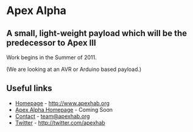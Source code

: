 # Apex Alpha
## A small, light-weight payload which will be the predecessor to Apex III

Work begins in the Summer of 2011.

(We are looking at an AVR or Arduino based payload.)

## Useful links

* [Homepage](http://www.apexhab.org) - http://www.apexhab.org
* [Apex Alpha Homepage]() - Coming Soon
* [Contact](mailto:team@apexhab.org) - team@apexhab.org
* [Twitter](http://twitter.com/apexhab) - http://twitter.com/apexhab
